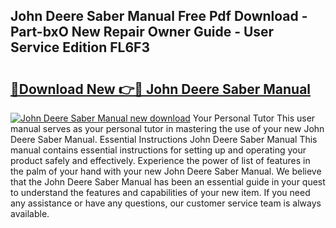 ## John Deere Saber Manual Free Pdf Download - Part-bxO New Repair Owner Guide - User Service Edition FL6F3

# <h2><a href="http://bc89933.oget.top/?id=John+Deere+Saber+Manual">🔗Download New 👉🔴 John Deere Saber Manual</a></h2>

[![John Deere Saber Manual new download](https://i.imgur.com/5g1atiW.png)](http://bc89933.oget.top/?id=John+Deere+Saber+Manual)
Your Personal Tutor This user manual serves as your personal tutor in mastering the use of your new John Deere Saber Manual. Essential Instructions John Deere Saber Manual This manual contains essential instructions for setting up and operating your product safely and effectively. Experience the power of list of features in the palm of your hand with your new John Deere Saber Manual. We believe that the John Deere Saber Manual has been an essential guide in your quest to understand the features and capabilities of your new item. If you need any assistance or have any questions, our customer service team is always available.
